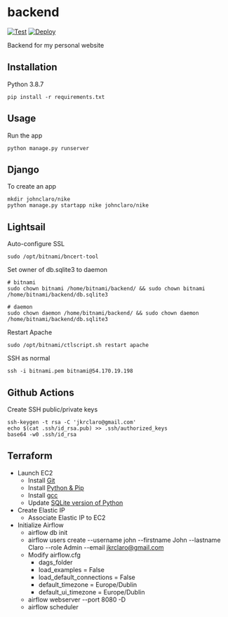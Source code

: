 # backend
[![Test](https://github.com/johnclaro/backend/actions/workflows/test.yml/badge.svg)](https://github.com/johnclaro/backend/actions/workflows/test.yml)
[![Deploy](https://github.com/johnclaro/backend/actions/workflows/deploy.yml/badge.svg)](https://github.com/johnclaro/backend/actions/workflows/deploy.yml)

Backend for my personal website

## Installation

Python 3.8.7
```sh-session
pip install -r requirements.txt
```

## Usage

Run the app
```sh-session
python manage.py runserver
```


## Django

To create an app
```sh-session
mkdir johnclaro/nike
python manage.py startapp nike johnclaro/nike
```

## Lightsail

Auto-configure SSL
```sh-session
sudo /opt/bitnami/bncert-tool
```

Set owner of db.sqlite3 to daemon
```sh-session
# bitnami
sudo chown bitnami /home/bitnami/backend/ && sudo chown bitnami /home/bitnami/backend/db.sqlite3

# daemon
sudo chown daemon /home/bitnami/backend/ && sudo chown daemon /home/bitnami/backend/db.sqlite3
```

Restart Apache
```sh-session
sudo /opt/bitnami/ctlscript.sh restart apache
```

SSH as normal
```sh-session
ssh -i bitnami.pem bitnami@54.170.19.198
```

## Github Actions

Create SSH public/private keys
```sh-session
ssh-keygen -t rsa -C 'jkrclaro@gmail.com'
echo $(cat .ssh/id_rsa.pub) >> .ssh/authorized_keys
base64 -w0 .ssh/id_rsa
```

## Terraform

- Launch EC2
  - Install [Git](https://cloudaffaire.com/how-to-install-git-in-aws-ec2-instance/)
  - Install [Python & Pip](https://docs.aws.amazon.com/elasticbeanstalk/latest/dg/eb-cli3-install-linux.html)
  - Install [gcc](https://linuxhostsupport.com/blog/how-to-install-gcc-on-centos-7/)
  - Update [SQLite version of Python](https://github.com/apache/airflow/issues/14208)
- Create Elastic IP
  - Associate Elastic IP to EC2
- Initialize Airflow
  - airflow db init
  - airflow users create --username john --firstname John --lastname Claro --role Admin --email jkrclaro@gmail.com
  - Modify airflow.cfg
    - dags_folder
    - load_examples = False
    - load_default_connections = False
    - default_timezone = Europe/Dublin
    - default_ui_timezone = Europe/Dublin
  - airflow webserver --port 8080 -D
  - airflow scheduler